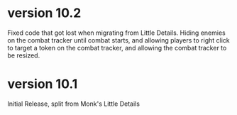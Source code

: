 # version 10.2

Fixed code that got lost when migrating from Little Details.  Hiding enemies on the combat tracker until combat starts, and allowing players to right click to target a token on the combat tracker, and allowing the combat tracker to be resized.

# version 10.1

Initial Release, split from Monk's Little Details